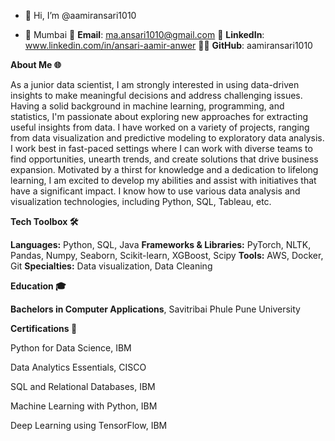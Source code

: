 - 👋 Hi, I’m @aamiransari1010
  
- 📍 Mumbai
📧 **Email**: ma.ansari1010@gmail.com
🔗 **LinkedIn**: www.linkedin.com/in/ansari-aamir-anwer
👨‍💻 **GitHub**: aamiransari1010

**About Me 🌐**

As a junior data scientist, I am strongly interested in using data-driven insights to make meaningful decisions and address challenging issues. Having a solid background in machine learning, programming, and statistics, I'm passionate about exploring new approaches for extracting useful insights from data. I have worked on a variety of projects, ranging from data visualization and predictive modeling to exploratory data analysis. I work best in fast-paced settings where I can work with diverse teams to find opportunities, unearth trends, and create solutions that drive business expansion. Motivated by a thirst for knowledge and a dedication to lifelong learning, I am excited to develop my abilities and assist with initiatives that have a significant impact. I know how to use various data analysis and visualization technologies, including Python, SQL, Tableau, etc.

**Tech Toolbox 🛠️**

**Languages:** Python, SQL, Java
**Frameworks & Libraries:** PyTorch, NLTK, Pandas, Numpy, Seaborn, Scikit-learn, XGBoost, Scipy
**Tools:** AWS, Docker, Git
**Specialties:** Data visualization, Data Cleaning

**Education 🎓**

**Bachelors in Computer Applications**, Savitribai Phule Pune University

**Certifications 📜**

Python for Data Science, IBM

Data Analytics Essentials, CISCO

SQL and Relational Databases, IBM

Machine Learning with Python, IBM

Deep Learning using TensorFlow, IBM

